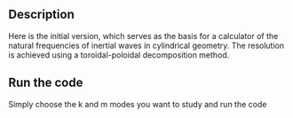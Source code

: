 ## Description 
Here is the initial version, which serves as the basis for a calculator of the natural frequencies of inertial waves in cylindrical geometry.
The resolution is achieved using a toroidal-poloidal decomposition method.

## Run the code
Simply choose the k and m modes you want to study and run the code

